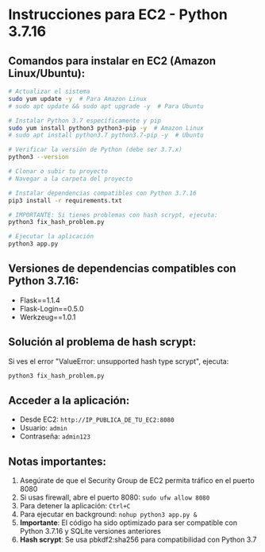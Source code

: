 # Instrucciones para EC2 - Python 3.7.16

## Comandos para instalar en EC2 (Amazon Linux/Ubuntu):

```bash
# Actualizar el sistema
sudo yum update -y  # Para Amazon Linux
# sudo apt update && sudo apt upgrade -y  # Para Ubuntu

# Instalar Python 3.7 específicamente y pip
sudo yum install python3 python3-pip -y  # Amazon Linux
# sudo apt install python3.7 python3.7-pip -y  # Ubuntu

# Verificar la versión de Python (debe ser 3.7.x)
python3 --version

# Clonar o subir tu proyecto
# Navegar a la carpeta del proyecto

# Instalar dependencias compatibles con Python 3.7.16
pip3 install -r requirements.txt

# IMPORTANTE: Si tienes problemas con hash scrypt, ejecuta:
python3 fix_hash_problem.py

# Ejecutar la aplicación
python3 app.py
```

## Versiones de dependencias compatibles con Python 3.7.16:
- Flask==1.1.4
- Flask-Login==0.5.0
- Werkzeug==1.0.1

## Solución al problema de hash scrypt:
Si ves el error "ValueError: unsupported hash type scrypt", ejecuta:
```bash
python3 fix_hash_problem.py
```

## Acceder a la aplicación:
- Desde EC2: `http://IP_PUBLICA_DE_TU_EC2:8080`
- Usuario: `admin`
- Contraseña: `admin123`

## Notas importantes:
1. Asegúrate de que el Security Group de EC2 permita tráfico en el puerto 8080
2. Si usas firewall, abre el puerto 8080: `sudo ufw allow 8080`
3. Para detener la aplicación: `Ctrl+C`
4. Para ejecutar en background: `nohup python3 app.py &`
5. **Importante**: El código ha sido optimizado para ser compatible con Python 3.7.16 y SQLite versiones anteriores
6. **Hash scrypt**: Se usa pbkdf2:sha256 para compatibilidad con Python 3.7
